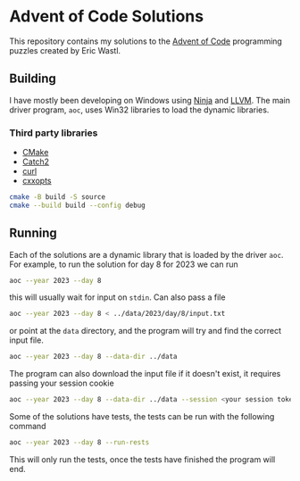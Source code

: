 # Advent of Code Solutions

This repository contains my solutions to the [Advent of
Code](https://adventofcode.com/) programming puzzles created by Eric Wastl.

## Building

I have mostly been developing on Windows using
[Ninja](https://ninja-build.org/) and [LLVM](https://llvm.org/). The main
driver program, `aoc`, uses Win32 libraries to load the dynamic libraries.

### Third party libraries

* [CMake](https://cmake.org/)
* [Catch2](https://github.com/catchorg/Catch2)
* [curl](https://github.com/curl/curl)
* [cxxopts](https://github.com/jarro2783/cxxopts)

```sh
cmake -B build -S source
cmake --build build --config debug
```

## Running

Each of the solutions are a dynamic library that is loaded by the driver `aoc`.
For example, to run the solution for day 8 for 2023 we can run

```sh
aoc --year 2023 --day 8
```

this will usually wait for input on `stdin`. Can also pass a file

```sh
aoc --year 2023 --day 8 < ../data/2023/day/8/input.txt
```

or point at the `data` directory, and the program will try and find the correct
input file.

```sh
aoc --year 2023 --day 8 --data-dir ../data
```

The program can also download the input file if it doesn't exist, it requires
passing your session cookie

```sh
aoc --year 2023 --day 8 --data-dir ../data --session <your session token>
```

Some of the solutions have tests, the tests can be run with the following command

```sh
aoc --year 2023 --day 8 --run-rests
```

This will only run the tests, once the tests have finished the program will end.

